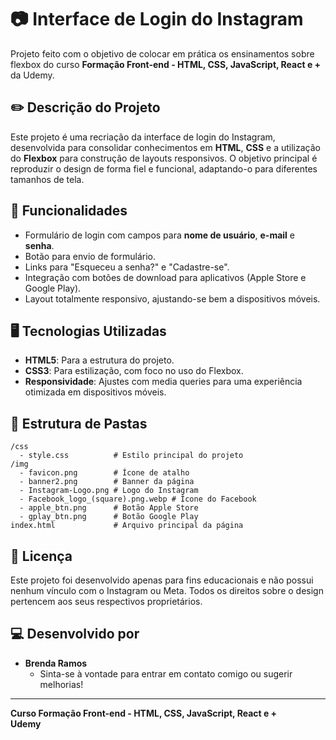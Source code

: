 # 📷 Interface de Login do Instagram

Projeto feito com o objetivo de colocar em prática os ensinamentos sobre flexbox do curso **Formação Front-end - HTML, CSS, JavaScript, React e +** da Udemy.

## ✏️ Descrição do Projeto

Este projeto é uma recriação da interface de login do Instagram, desenvolvida para consolidar conhecimentos em **HTML**, **CSS** e a utilização do **Flexbox** para construção de layouts responsivos. O objetivo principal é reproduzir o design de forma fiel e funcional, adaptando-o para diferentes tamanhos de tela.

## 🌟 Funcionalidades

- Formulário de login com campos para **nome de usuário**, **e-mail** e **senha**.
- Botão para envio de formulário.
- Links para "Esqueceu a senha?" e "Cadastre-se".
- Integração com botões de download para aplicativos (Apple Store e Google Play).
- Layout totalmente responsivo, ajustando-se bem a dispositivos móveis.

## 🖥️  Tecnologias Utilizadas

- **HTML5**: Para a estrutura do projeto.
- **CSS3**: Para estilização, com foco no uso do Flexbox.
- **Responsividade**: Ajustes com media queries para uma experiência otimizada em dispositivos móveis.

## 🔀 Estrutura de Pastas

```
/css
  - style.css          # Estilo principal do projeto
/img
  - favicon.png        # Ícone de atalho
  - banner2.png        # Banner da página
  - Instagram-Logo.png # Logo do Instagram
  - Facebook_logo_(square).png.webp # Ícone do Facebook
  - apple_btn.png      # Botão Apple Store
  - gplay_btn.png      # Botão Google Play
index.html             # Arquivo principal da página
```

## 📝 Licença

Este projeto foi desenvolvido apenas para fins educacionais e não possui nenhum vínculo com o Instagram ou Meta. Todos os direitos sobre o design pertencem aos seus respectivos proprietários.

## 💻 Desenvolvido por

- **Brenda Ramos**
    - Sinta-se à vontade para entrar em contato comigo ou sugerir melhorias!

-------

**Curso Formação Front-end - HTML, CSS, JavaScript, React e +** <br>
**Udemy**



